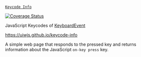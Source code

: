 [`Keycode Info`](https://uiwjs.github.io/keycode-info)

[![Coverage Status](https://coveralls.io/repos/github/uiwjs/keycode-info/badge.svg?branch=main)](https://coveralls.io/github/uiwjs/keycode-info?branch=main)

JavaScript Keycodes of [KeyboardEvent](https://developer.mozilla.org/en-US/docs/Web/API/KeyboardEvent)

https://uiwjs.github.io/keycode-info

A simple web page that responds to the pressed key and returns information about the JavaScript `on-key press` key.
